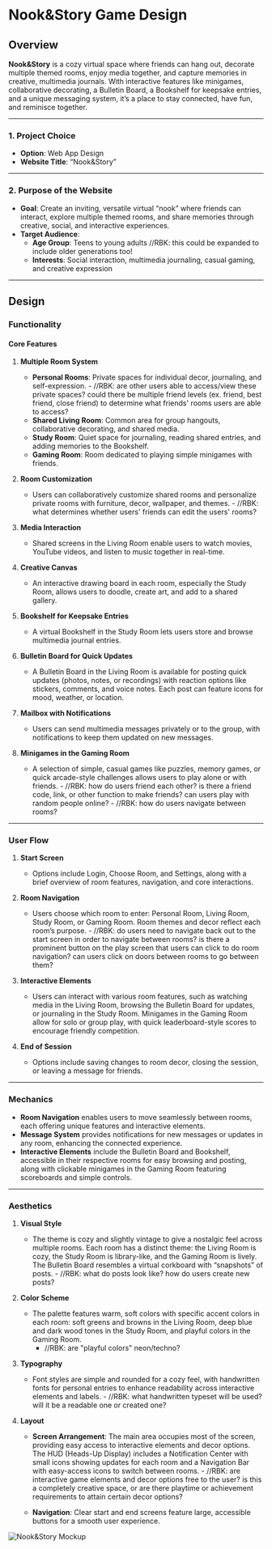 # Nook&Story Game Design

## Overview
**Nook&Story** is a cozy virtual space where friends can hang out, decorate multiple themed rooms, enjoy media together, and capture memories in creative, multimedia journals. With interactive features like minigames, collaborative decorating, a Bulletin Board, a Bookshelf for keepsake entries, and a unique messaging system, it’s a place to stay connected, have fun, and reminisce together.

---

### 1. Project Choice
- **Option**: Web App Design
- **Website Title**: “Nook&Story”

---

### 2. Purpose of the Website
- **Goal**: Create an inviting, versatile virtual “nook” where friends can interact, explore multiple themed rooms, and share memories through creative, social, and interactive experiences.
- **Target Audience**:
  - **Age Group**: Teens to young adults //RBK: this could be expanded to include older generations too!
  - **Interests**: Social interaction, multimedia journaling, casual gaming, and creative expression

---

## Design

### Functionality

#### Core Features

1. **Multiple Room System**
   - **Personal Rooms**: Private spaces for individual decor, journaling, and self-expression.
         - //RBK: are other users able to access/view these private spaces? could there be multiple friend levels (ex. friend, best friend, close friend) to determine what friends' rooms users are able to access?
   - **Shared Living Room**: Common area for group hangouts, collaborative decorating, and shared media.
   - **Study Room**: Quiet space for journaling, reading shared entries, and adding memories to the Bookshelf.
   - **Gaming Room**: Room dedicated to playing simple minigames with friends.

2. **Room Customization**
   - Users can collaboratively customize shared rooms and personalize private rooms with furniture, decor, wallpaper, and themes.
         - //RBK: what determines whether users' friends can edit the users' rooms?

3. **Media Interaction**
   - Shared screens in the Living Room enable users to watch movies, YouTube videos, and listen to music together in real-time.

4. **Creative Canvas**
   - An interactive drawing board in each room, especially the Study Room, allows users to doodle, create art, and add to a shared gallery.

5. **Bookshelf for Keepsake Entries**
   - A virtual Bookshelf in the Study Room lets users store and browse multimedia journal entries.

6. **Bulletin Board for Quick Updates**
   - A Bulletin Board in the Living Room is available for posting quick updates (photos, notes, or recordings) with reaction options like stickers, comments, and voice notes. Each post can feature icons for mood, weather, or location.

7. **Mailbox with Notifications**
   - Users can send multimedia messages privately or to the group, with notifications to keep them updated on new messages.

8. **Minigames in the Gaming Room**
   - A selection of simple, casual games like puzzles, memory games, or quick arcade-style challenges allows users to play alone or with friends.
         - //RBK: how do users friend each other? is there a friend code, link, or other function to make friends? can users play with random people online?
         - //RBK: how do users navigate between rooms?

---

### User Flow

1. **Start Screen**
   - Options include Login, Choose Room, and Settings, along with a brief overview of room features, navigation, and core interactions.

2. **Room Navigation**
   - Users choose which room to enter: Personal Room, Living Room, Study Room, or Gaming Room. Room themes and decor reflect each room’s purpose.
         - //RBK: do users need to navigate back out to the start screen in order to navigate between rooms? is there a prominent button on the play screen that users can click to do room navigation? can users click on doors between rooms to go between them?

3. **Interactive Elements**
   - Users can interact with various room features, such as watching media in the Living Room, browsing the Bulletin Board for updates, or journaling in the Study Room. Minigames in the Gaming Room allow for solo or group play, with quick leaderboard-style scores to encourage friendly competition.

4. **End of Session**
   - Options include saving changes to room decor, closing the session, or leaving a message for friends.

---

### Mechanics

- **Room Navigation** enables users to move seamlessly between rooms, each offering unique features and interactive elements.
- **Message System** provides notifications for new messages or updates in any room, enhancing the connected experience.
- **Interactive Elements** include the Bulletin Board and Bookshelf, accessible in their respective rooms for easy browsing and posting, along with clickable minigames in the Gaming Room featuring scoreboards and simple controls.

---

### Aesthetics

1. **Visual Style**
   - The theme is cozy and slightly vintage to give a nostalgic feel across multiple rooms. Each room has a distinct theme: the Living Room is cozy, the Study Room is library-like, and the Gaming Room is lively. The Bulletin Board resembles a virtual corkboard with “snapshots” of posts.
         - //RBK: what do posts look like? how do users create new posts?

2. **Color Scheme**
   - The palette features warm, soft colors with specific accent colors in each room: soft greens and browns in the Living Room, deep blue and dark wood tones in the Study Room, and playful colors in the Gaming Room.
        - //RBK: are "playful colors" neon/techno?
 
3. **Typography**
   - Font styles are simple and rounded for a cozy feel, with handwritten fonts for personal entries to enhance readability across interactive elements and labels.
         - //RBK: what handwritten typeset will be used? will it be a readable one or created one?

4. **Layout**

   - **Screen Arrangement**: The main area occupies most of the screen, providing easy access to interactive elements and decor options. The HUD (Heads-Up Display) includes a Notification Center with small icons showing updates for each room and a Navigation Bar with easy-access icons to switch between rooms.
         - //RBK: are interactive game elements and decor options free to the user? is this a completely creative space, or are there playtime or achievement requirements to attain certain decor options?

   - **Navigation**: Clear start and end screens feature large, accessible buttons for a smooth user experience.

![Nook&Story Mockup](https://github.com/RiyanBK/webapp-olivia/blob/main/DALL%C2%B7E%202024-10-31%2009.11.35%20-%20Create%20a%203D%20visual%20representation%20of%20a%20cozy%2C%20nostalgic%20virtual%20space%20called%20'Nook%26Story%2C'%20with%20a%20slightly%20retro%20aesthetic.%20Each%20new%20'nook'%20includes%20an.webp)
